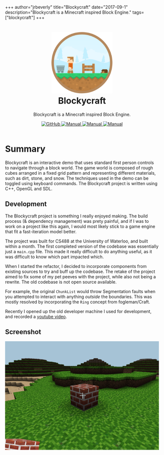 +++
author="jrbeverly"
title="Blockycraft"
date="2017-09-1"
description="Blockycraft is a Minecraft inspired Block Engine."
tags=["blockycraft"]
+++
<h1 align="center">
  <a href="https://github.com/jrbeverly/blockycraft-manual" title="Blockycraft">
    <img alt="Blockycraft" src="/img/blockycraft.png" width="200px" height="200px" />
  </a>
  <br />
  Blockycraft
</h1>

<p align="center">
  Blockycraft is a Minecraft inspired Block Engine.
</p>

<div align="center">
  <a href="https://github.com/jrbeverly/blockycraft">
    <img alt="GitHub" src="https://img.shields.io/badge/repository-github-blue.svg" />
  </a>
  <a href="https://github.com/jrbeverly/blockycraft-manual/releases/v1.0">
    <img alt="Manual" src="https://img.shields.io/badge/download-manual-darkgreen.svg" />
  </a>
  <a href="https://github.com/jrbeverly/blockycraft-manual/releases/download/v1.0/manual.pdf">
    <img alt="Manual" src="https://img.shields.io/badge/download-pdf-red.svg" />
  </a>
  <a href="https://youtu.be/M7InBKpsrac">
    <img alt="Manual" src="https://img.shields.io/badge/video-youtube-red.svg" />
  </a>
</div>

<br />

# Summary 

Blockycraft is an interactive demo that uses standard first person controls to navigate through a block world. The game world is composed of rough cubes arranged in a fixed grid pattern and representing different materials, such as dirt, stone, and snow. The techniques used in the demo can be toggled using keyboard commands. The Blockycraft project is written using C++, OpenGL and SDL.

## Development

The Blockycraft project is something I really enjoyed making. The build process (& dependency management) was prety painful, and if I was to work on a project like this again, I would most likely stick to a game engine that fit a fast-iteration model better.

The project was built for CS488 at the University of Waterloo, and built within a month. The first completed version of the codebase was essentially just a `main.cpp` file. This made it really difficult to do anything useful, as it was difficult to know which part impacted which.

When I started the refactor, I decided to incorporate components from existing sources to try and buff up the codebase. The retake of the project aimed to fix some of my pet peeves with the project, while also not being a rewrite. The old codebase is not open source available.

For example, the original `ChunkList` would throw Segmentation faults when you attempted to interact with anything _outside_ the boundaries. This was mostly resolved by incorporating the `Ring` concept from fogleman/Craft.

Recently I opened up the old developer machine I used for development, and recorded a [youtube video](https://youtu.be/M7InBKpsrac).

## Screenshot

[![Blockycraft World Screenshot](./img/blockycraft-world.png)](https://github.com/jrbeverly/blockycraft-manual)
